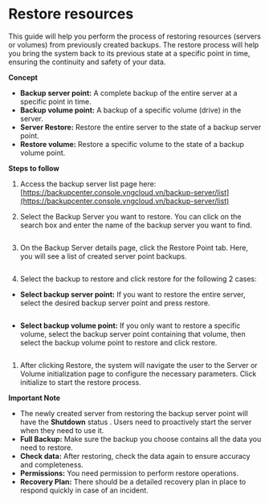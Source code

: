 # Restore resources

This guide will help you perform the process of restoring resources (servers or volumes) from previously created backups. The restore process will help you bring the system back to its previous state at a specific point in time, ensuring the continuity and safety of your data.

**Concept**

* **Backup server point:** A complete backup of the entire server at a specific point in time.
* **Backup volume point:** A backup of a specific volume (drive) in the server.
* **Server Restore:** Restore the entire server to the state of a backup server point.
* **Restore volume:** Restore a specific volume to the state of a backup volume point.

**Steps to follow**

1. Access the backup server list page here: [https://backupcenter.console.vngcloud.vn/backup-server/list](https://backupcenter.console.vngcloud.vn/backup-server/list)
2.  Select the Backup Server you want to restore. You can click on the search box and enter the name of the backup server you want to find.

    <figure><img src="https://docs.vngcloud.vn/~gitbook/image?url=https%3A%2F%2F3672463924-files.gitbook.io%2F%7E%2Ffiles%2Fv0%2Fb%2Fgitbook-x-prod.appspot.com%2Fo%2Fspaces%252FB0NrrrdJdpYOYzRkbWp5%252Fuploads%252FF8FeATCif1jF6W2HHCCw%252Fimage.png%3Falt%3Dmedia%26token%3Dffabaec5-b249-456b-93ab-5d225d5fa284&#x26;width=300&#x26;dpr=4&#x26;quality=100&#x26;sign=9c86105f&#x26;sv=1" alt=""><figcaption></figcaption></figure>
3.  On the Backup Server details page, click the Restore Point tab. Here, you will see a list of created server point backups.



    <figure><img src="https://docs.vngcloud.vn/~gitbook/image?url=https%3A%2F%2F3672463924-files.gitbook.io%2F%7E%2Ffiles%2Fv0%2Fb%2Fgitbook-x-prod.appspot.com%2Fo%2Fspaces%252FB0NrrrdJdpYOYzRkbWp5%252Fuploads%252FvWCqeWaCo4UOfN0dCYe0%252Fimage.png%3Falt%3Dmedia%26token%3D6a63f2cb-b5cb-495a-ac02-eebe9ef842c0&#x26;width=768&#x26;dpr=4&#x26;quality=100&#x26;sign=92e44c6f&#x26;sv=1" alt=""><figcaption></figcaption></figure>
4. Select the backup to restore and click restore for the following 2 cases:

*   **Select backup server point:** If you want to restore the entire server, select the desired backup server point and press restore.



    <figure><img src="https://docs.vngcloud.vn/~gitbook/image?url=https%3A%2F%2F3672463924-files.gitbook.io%2F%7E%2Ffiles%2Fv0%2Fb%2Fgitbook-x-prod.appspot.com%2Fo%2Fspaces%252FB0NrrrdJdpYOYzRkbWp5%252Fuploads%252FnJlV048BzcPogyvm4lgo%252Fimage.png%3Falt%3Dmedia%26token%3Df2592b77-1f81-4a61-bf79-2310c0c6453a&#x26;width=768&#x26;dpr=4&#x26;quality=100&#x26;sign=7f9ec67e&#x26;sv=1" alt=""><figcaption></figcaption></figure>
*   **Select backup volume point:** If you only want to restore a specific volume, select the backup server point containing that volume, then select the backup volume point to restore and click restore.



    <figure><img src="https://docs.vngcloud.vn/~gitbook/image?url=https%3A%2F%2F3672463924-files.gitbook.io%2F%7E%2Ffiles%2Fv0%2Fb%2Fgitbook-x-prod.appspot.com%2Fo%2Fspaces%252FB0NrrrdJdpYOYzRkbWp5%252Fuploads%252F6M0Nyw8oPwLwD1LSc7oX%252Fimage.png%3Falt%3Dmedia%26token%3D7f314bed-251d-4e08-b603-78ec8b8f7ecf&#x26;width=768&#x26;dpr=4&#x26;quality=100&#x26;sign=b197e225&#x26;sv=1" alt=""><figcaption></figcaption></figure>

1. After clicking Restore, the system will navigate the user to the Server or Volume initialization page to configure the necessary parameters. Click initialize to start the restore process.

**Important Note**

* The newly created server from restoring the backup server point will have the **Shutdown** status . Users need to proactively start the server when they need to use it.
* **Full Backup:** Make sure the backup you choose contains all the data you need to restore.
* **Check data:** After restoring, check the data again to ensure accuracy and completeness.
* **Permissions:** You need permission to perform restore operations.
* **Recovery Plan:** There should be a detailed recovery plan in place to respond quickly in case of an incident.
